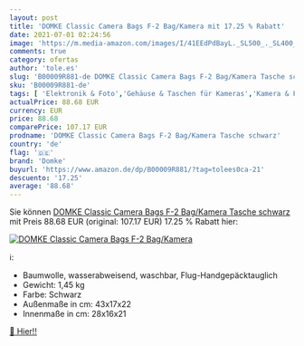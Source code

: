 ```yaml
---
layout: post
title: 'DOMKE Classic Camera Bags F-2 Bag/Kamera mit 17.25 % Rabatt'
date: 2021-07-01 02:24:56
image: 'https://m.media-amazon.com/images/I/41EEdPdBayL._SL500_._SL400_.jpg'
comments: true
category: ofertas
author: 'tole.es'
slug: 'B00009R881-de DOMKE Classic Camera Bags F-2 Bag/Kamera Tasche schwarz'
sku: 'B00009R881-de'
tags: [ 'Elektronik & Foto','Gehäuse & Taschen für Kameras','Kamera & Foto','Kamera- & Fotozubehör','Kamerataschen','SLR-Taschen','domke', ]
actualPrice: 88.68 EUR
currency: EUR
price: 88.68
comparePrice: 107.17 EUR
prodname: 'DOMKE Classic Camera Bags F-2 Bag/Kamera Tasche schwarz'
country: 'de'
flag: '🇩🇪'
brand: 'Domke'
buyurl: 'https://www.amazon.de/dp/B00009R881/?tag=tolees0ca-21'
descuento: '17.25'
average: '88.68'
---
```


Sie können [DOMKE Classic Camera Bags F-2 Bag/Kamera Tasche schwarz](https://www.amazon.de/dp/B00009R881/?tag=tolees0ca-21) mit Preis 88.68 EUR (original: 107.17 EUR) 17.25 % Rabatt hier:

[![DOMKE Classic Camera Bags F-2 Bag/Kamera](https://m.media-amazon.com/images/I/41EEdPdBayL._SL500_._SL400_.jpg)](https://www.amazon.de/dp/B00009R881/?tag=tolees0ca-21)

ℹ️:

- Baumwolle, wasserabweisend, waschbar, Flug-Handgepäcktauglich
- Gewicht: 1,45 kg
- Farbe: Schwarz
- Außenmaße in cm: 43x17x22
- Innenmaße in cm: 28x16x21

[🛒 Hier!!](https://www.amazon.de/dp/B00009R881/?tag=tolees0ca-21)

